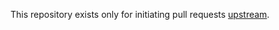 This repository exists only for initiating pull requests [upstream](https://github.com/technomancy/clojure-mode).
